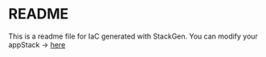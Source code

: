 # README
This is a readme file for IaC generated with StackGen.
You can modify your appStack -> [here](http://main.dev.stackgen.com/appstacks/9494e5c8-23e9-4641-9805-96d353bdb615)
